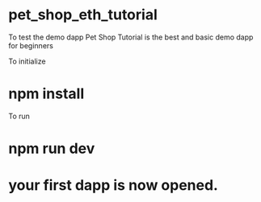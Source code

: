 # pet_shop_eth_tutorial
To test the demo dapp
Pet Shop Tutorial is the best and basic demo dapp for beginners

To initialize
# npm install

To run
# npm run dev

# your first dapp is now opened.
